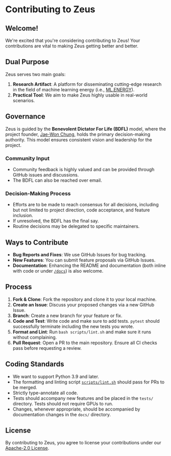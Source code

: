 # Contributing to Zeus

## Welcome!

We're excited that you're considering contributing to Zeus! Your contributions are vital to making Zeus getting better and better.

## Dual Purpose

Zeus serves two main goals:
1. **Research Artifact**: A platform for disseminating cutting-edge research in the field of machine learning energy (i.e., [ML.ENERGY](https://ml.energy)).
2. **Practical Tool**: We aim to make Zeus highly usable in real-world scenarios.

## Governance

Zeus is guided by the **Benevolent Dictator For Life (BDFL)** model, where the project founder, [Jae-Won Chung](https://github.com/jaywonchung), holds the primary decision-making authority. This model ensures consistent vision and leadership for the project.

### Community Input

- Community feedback is highly valued and can be provided through GitHub issues and discussions.
- The BDFL can also be reached over email.

### Decision-Making Process

- Efforts are to be made to reach consensus for all decisions, including but not limited to project direction, code acceptance, and feature inclusion.
- If unresolved, the BDFL has the final say.
- Routine decisions may be delegated to specific maintainers.

## Ways to Contribute

- **Bug Reports and Fixes**: We use GitHub Issues for bug tracking.
- **New Features**: You can submit feature proposals via GitHub Issues.
- **Documentation**: Enhancing the README and documentation (both inline with code or under [`/docs`](/docs)) is also welcome.

## Process

1. **Fork & Clone**: Fork the repository and clone it to your local machine.
2. **Create an Issue**: Discuss your proposed changes via a new GitHub Issue.
3. **Branch**: Create a new branch for your feature or fix.
4. **Code and Test**: Write code and make sure to add tests. `pytest` should successfully terminate including the new tests you wrote.
5. **Format and Lint**: Run `bash scripts/lint.sh` and make sure it runs without complaining.
6. **Pull Request**: Open a PR to the main repository. Ensure all CI checks pass before requesting a review.

## Coding Standards

- We want to support Python 3.9 and later.
- The formatting and linting script [`scripts/lint.sh`](/scripts/lint.sh) should pass for PRs to be merged.
- Strictly type-annotate all code.
- Tests should accompany new features and be placed in the `tests/` directory. Tests should not require GPUs to run.
- Changes, whenever appropriate, should be accompanied by documentation changes in the `docs/` directory.

## License

By contributing to Zeus, you agree to license your contributions under our [Apache-2.0 License](/LICENSE).
